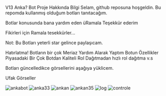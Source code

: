 V13 Anka? Bot
Proje Hakkında Bilgi
Selam, github reposuna hoşgeldin. Bu repomda kullanmış olduğum botları tanıtacağım.

Botlar konusunda bana yardım eden üRamala Teşekkür ederim

Fikirleri için Ramala tesekkürler...

Not: Bu Botları yeterli star gelince paylaşıcam.

Hatırlatma!
Botların bir çok Meriaz Yardım Alarak Yaptım
Botun Özellikler
Piyasadaki Bir Çok Botdan Kaliteli Rol Dağıtmadan hızlı rol dağıtma v.s

Botları güncelledikce görsellerini aşağıya yüklicem.

Ufak Görseller

![ankabot](https://user-images.githubusercontent.com/73897589/186223858-155397e7-6a1c-408c-a6b0-dd94e5925641.png)
![anka33](https://user-images.githubusercontent.com/73897589/186223920-90ee9b32-2473-49a2-ba12-1d7218397b2c.png)
![ankan](https://user-images.githubusercontent.com/73897589/186224018-866e2523-5235-45f5-975d-cbe483f522e3.png)
![ankan35](https://user-images.githubusercontent.com/73897589/186224135-1192dc92-bc7b-4f56-973a-e68974d59da0.png)
![log](https://user-images.githubusercontent.com/73897589/186224231-0f96ca44-28f9-48d8-9797-c03bcb369dc6.png)
![controle](https://user-images.githubusercontent.com/73897589/186224304-f420ac68-1c42-45ab-bf55-f70617643304.png)
